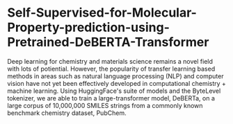 # Self-Supervised-for-Molecular-Property-prediction-using-Pretrained-DeBERTA-Transformer

Deep learning for chemistry and materials science remains a novel field with lots of potiential. However, the popularity of transfer learning based methods in areas such as natural language processing (NLP) and computer vision have not yet been effectively developed in computational chemistry + machine learning. Using HuggingFace's suite of models and the ByteLevel tokenizer, we are able to train a large-transformer model, DeBERTa, on a large corpus of 10,000,000 SMILES strings from a commonly known benchmark chemistry dataset, PubChem.

